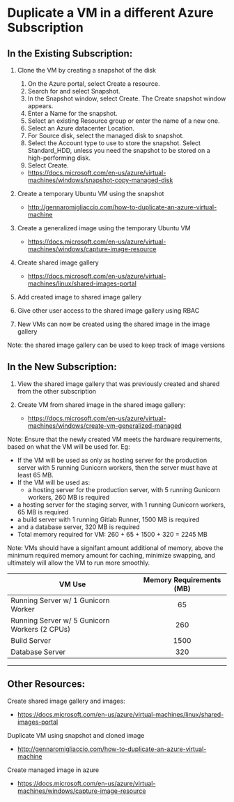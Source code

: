 # Duplicate a VM in a different Azure Subscription

## In the Existing Subscription: 

1. Clone the VM by creating a snapshot of the disk
    1. On the Azure portal, select Create a resource.
    2. Search for and select Snapshot.
    3. In the Snapshot window, select Create. The Create snapshot window appears.
    4. Enter a Name for the snapshot.
    5. Select an existing Resource group or enter the name of a new one.
    6. Select an Azure datacenter Location.
    7. For Source disk, select the managed disk to snapshot.
    8. Select the Account type to use to store the snapshot. Select Standard_HDD, unless you need the snapshot to be stored on a high-performing disk.
    9. Select Create.
    - https://docs.microsoft.com/en-us/azure/virtual-machines/windows/snapshot-copy-managed-disk

2. Create a temporary Ubuntu VM using the snapshot
   - http://gennaromigliaccio.com/how-to-duplicate-an-azure-virtual-machine


4. Create a generalized image using the temporary Ubuntu VM 
   - https://docs.microsoft.com/en-us/azure/virtual-machines/windows/capture-image-resource


5. Create shared image gallery
   -  https://docs.microsoft.com/en-us/azure/virtual-machines/linux/shared-images-portal

6. Add created image to shared image gallery

7. Give other user access to the shared image gallery using RBAC
8. New VMs can now be created using the shared image in the image gallery

Note: the shared image gallery can be used to keep track of image versions 

## In the New Subscription:

1. View the shared image gallery that was previously created and shared from the other subscription

2. Create VM from shared image in the shared image gallery:
   - https://docs.microsoft.com/en-us/azure/virtual-machines/windows/create-vm-generalized-managed

Note: Ensure that the newly created VM meets the hardware requirements, based on what the VM will be used for. 
Eg: 
- If the VM will be used as only as hosting server for the production server with 5 running Gunicorn workers, then the server must have at least 65 MB. 
- If the VM will be used as:
   - a hosting server for the production server, with 5 running Gunicorn workers, 260 MB is required
- a hosting server for the staging server, with 1 running Gunicorn workers, 65 MB is required
- a build server with 1 running Gitlab Runner, 1500 MB is required
- and a database server, 320 MB is required
- Total memory required for VM: 260 + 65 + 1500 + 320 = 2245 MB

Note: VMs should have a signifant amount additional of memory, above the minimum required memory amount for caching, minimize swapping, and ultimately will allow the VM to run more smoothly.

| VM Use                                        | Memory Requirements (MB)   | 
| ----------------------------------------------|:--------------------------:| 
| Running Server w/ 1 Gunicorn Worker           | 65                         | 
| Running Server w/ 5 Gunicorn Workers (2 CPUs) | 260                        | 
| Build Server                                  | 1500                       | 
| Database Server                               | 320                        | 

<hr>

## Other Resources:  

Create shared image gallery and images: 
- https://docs.microsoft.com/en-us/azure/virtual-machines/linux/shared-images-portal

Duplicate VM using snapshot and cloned image
- http://gennaromigliaccio.com/how-to-duplicate-an-azure-virtual-machine

Create managed image in azure
- https://docs.microsoft.com/en-us/azure/virtual-machines/windows/capture-image-resource